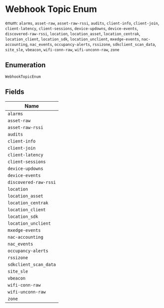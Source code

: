 
# Webhook Topic Enum

enum: `alarms`, `asset-raw`, `asset-raw-rssi`, `audits`, `client-info`, `client-join`, `client-latency`, `client-sessions`, `device-updowns`, `device-events`, `discovered-raw-rssi`, `location`, `location_asset`, `location_centrak`, `location_client`, `location_sdk`, `location_unclient`, `mxedge-events`, `nac-accounting`, `nac_events`, `occupancy-alerts`, `rssizone`, `sdkclient_scan_data`, `site_sle`, `vbeacon`, `wifi-conn-raw`, `wifi-unconn-raw`, `zone`

## Enumeration

`WebhookTopicEnum`

## Fields

| Name |
|  --- |
| `alarms` |
| `asset-raw` |
| `asset-raw-rssi` |
| `audits` |
| `client-info` |
| `client-join` |
| `client-latency` |
| `client-sessions` |
| `device-updowns` |
| `device-events` |
| `discovered-raw-rssi` |
| `location` |
| `location_asset` |
| `location_centrak` |
| `location_client` |
| `location_sdk` |
| `location_unclient` |
| `mxedge-events` |
| `nac-accounting` |
| `nac_events` |
| `occupancy-alerts` |
| `rssizone` |
| `sdkclient_scan_data` |
| `site_sle` |
| `vbeacon` |
| `wifi-conn-raw` |
| `wifi-unconn-raw` |
| `zone` |

